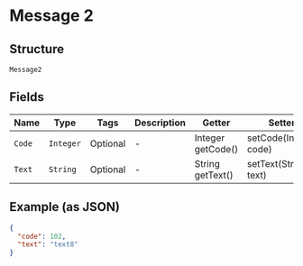
# Message 2

## Structure

`Message2`

## Fields

| Name | Type | Tags | Description | Getter | Setter |
|  --- | --- | --- | --- | --- | --- |
| `Code` | `Integer` | Optional | - | Integer getCode() | setCode(Integer code) |
| `Text` | `String` | Optional | - | String getText() | setText(String text) |

## Example (as JSON)

```json
{
  "code": 102,
  "text": "text8"
}
```

